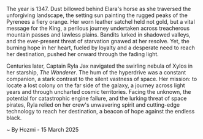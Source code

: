 
The year is 1347.  Dust billowed behind Elara's horse as she traversed the unforgiving landscape, the setting sun painting the rugged peaks of the Pyrenees a fiery orange.  Her worn leather satchel held not gold, but a vital message for the King, a perilous journey undertaken across treacherous mountain passes and lawless plains. Bandits lurked in shadowed valleys, and the ever-present threat of starvation gnawed at her resolve.  Yet, the burning hope in her heart, fueled by loyalty and a desperate need to reach her destination, pushed her onward through the fading light.

Centuries later, Captain Ryla Jax navigated the swirling nebula of Xylos in her starship, *The Wanderer*.  The hum of the hyperdrive was a constant companion, a stark contrast to the silent vastness of space.  Her mission: to locate a lost colony on the far side of the galaxy, a journey across light years and through uncharted cosmic territories.  Facing the unknown, the potential for catastrophic engine failure, and the lurking threat of space pirates, Ryla relied on her crew's unwavering spirit and cutting-edge technology to reach her destination, a beacon of hope against the endless black.

~ By Hozmi - 15 March 2025
